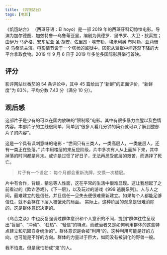 ```yaml
---
title: 《饥饿站台》
tags: [电影]
---
```


《饥饿站台》 （西班牙语：El hoyo）是一部 2019 年的西班牙科幻惊悚电影。导演为加尔德图．加兹特鲁—乌鲁蒂亚里，编剧为佩德罗．里书罗、大卫・狄索拉；由伊万·马萨格、安东尼亚·圣·胡安、佐里昂・埃奎勒、埃米利奥·布阿勒、亚莉珊卓·马桑凯主演。电影情节设于一个塔状的监狱中，囚犯从监狱中间逐渐下降的大平台拿取食物。2019 年 9 月 6 日于 2019 年多伦多国际影展举行首映。

<!-- more -->

## 评分

影评网站烂番茄的 54 条评论中，其中 45 篇给出了“新鲜”的正面评价，“新鲜度”为 83%，平均分数 7.43 分（满分 10 分）。

## 观后感

这部片子是少有的可以在国内放映的”限制级“电影。其中有很多暴力血腥以及色情内容。本部片子的主线很简单，简单到“很多人看几分钟的简介就可以了解到整部片子的内容”。

这是一个具有讽刺意味的电影 - “世间只有三类人，一类高层人，一类底层人，还有一类正在坠落。” 片中用楼层的来反应阶级，片中多次有人从上面掉下来，其中掉落的时间都是月末。或许是过惯了好日子，无法再忍受底层的艰苦，而选择了死亡。

> 片子有一个设定： 每个月都会重新洗牌，交换一次楼层。

片中有合作，背叛，猜忌等人性面，这在平常的生活中很难显现。这让我想起了之前看过的《欺诈游戏》，《下一层》，以及玩过的游戏《999 逃脱系列》。人与人之间，最难建立的是信任，并且信任一旦失去便很难重新建立。如果每个人都能足够信任，就不会存在下层人被饿死的局面。 实际上，这种阶层的观念是很难消除的，这是群体意识决定的。

《乌合之众》中也反复强调过群体意识和个人意识的不同，提到“群体往往呈现出“盲目”、“冲动”、“狂热”、“轻信”的特点，而统治者又是如何利用群体的这些特点建立和巩固自身统治的”。群体意识是会被”利用“的，这种利用可能是好的方向，也可能是不好的方向。群体的力量过于巨大，如同没有被驯化的野兽一般。

我不怕鬼，但是我怕扮成“鬼”的人。
